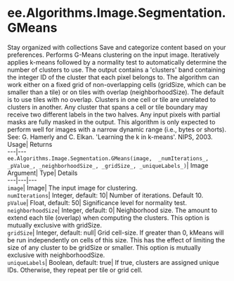  
#  ee.Algorithms.Image.Segmentation.GMeans
Stay organized with collections  Save and categorize content based on your preferences. 
Performs G-Means clustering on the input image. Iteratively applies k-means followed by a normality test to automatically determine the number of clusters to use. The output contains a 'clusters' band containing the integer ID of the cluster that each pixel belongs to. The algorithm can work either on a fixed grid of non-overlapping cells (gridSize, which can be smaller than a tile) or on tiles with overlap (neighborhoodSize). The default is to use tiles with no overlap. Clusters in one cell or tile are unrelated to clusters in another. Any cluster that spans a cell or tile boundary may receive two different labels in the two halves. Any input pixels with partial masks are fully masked in the output. This algorithm is only expected to perform well for images with a narrow dynamic range (i.e., bytes or shorts). 
See: G. Hamerly and C. Elkan. 'Learning the k in k-means'. NIPS, 2003.
Usage| Returns  
---|---  
`ee.Algorithms.Image.Segmentation.GMeans(image,  _numIterations_, _pValue_, _neighborhoodSize_, _gridSize_, _uniqueLabels_)`| Image  
Argument| Type| Details  
---|---|---  
`image`| Image| The input image for clustering.  
`numIterations`| Integer, default: 10| Number of iterations. Default 10.  
`pValue`| Float, default: 50| Significance level for normality test.  
`neighborhoodSize`| Integer, default: 0| Neighborhood size. The amount to extend each tile (overlap) when computing the clusters. This option is mutually exclusive with gridSize.  
`gridSize`| Integer, default: null| Grid cell-size. If greater than 0, kMeans will be run independently on cells of this size. This has the effect of limiting the size of any cluster to be gridSize or smaller. This option is mutually exclusive with neighborhoodSize.  
`uniqueLabels`| Boolean, default: true| If true, clusters are assigned unique IDs. Otherwise, they repeat per tile or grid cell.  
